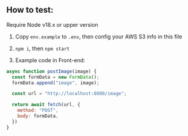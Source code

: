 ## How to test:
Require Node v18.x or upper version
1. Copy `env.example` to `.env`, then config your AWS S3 info in this file

2. ```npm i```, then ```npm start```

3. Example code in Front-end:

```javascript
async function postImage(image) {
  const formData = new FormData();
  formData.append("image", image);

  const url = "http://localhost:8080/image";

  return await fetch(url, {
    method: "POST",
    body: formData,
  })
}
```